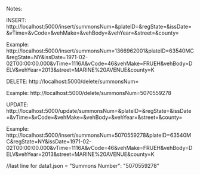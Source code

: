 Notes:

INSERT:
http://localhost:5000/insert/summonsNum=<summons num>&plateID=<plate id>&regState=<reg state>&issDate=<issue date>&vTime=<violaion time>&vCode=<violation code>&vehMake=<car make>&vehBody=<car body type>&vehYear=<car year>&street=<street>&county=<county>

Example:
http://localhost:5000/insert/summonsNum=1366962001&plateID=63540MC&regState=NY&issDate=1971-02-02T00:00:00.000&vTime=1116A&vCode=46&vehMake=FRUEH&vehBody=DELV&vehYear=2013&street=MARINE%20AVENUE&county=K

DELETE:
http://localhost:5000/delete/summonsNum=<summons num>

Example:
http://localhost:5000/delete/summonsNum=5070559278

UPDATE:
http://localhost:5000/update/summonsNum=<summons num>&plateID=<plate id>&regState=<reg state>&issDate=<issue date>&vTime=<violaion time>&vCode=<violation code>&vehMake=<car make>&vehBody=<car body type>&vehYear=<car year>&street=<street>&county=<county>

Example:
http://localhost:5000/insert/summonsNum=5070559278&plateID=63540MC&regState=NY&issDate=1971-02-02T00:00:00.000&vTime=1116A&vCode=46&vehMake=FRUEH&vehBody=DELV&vehYear=2013&street=MARINE%20AVENUE&county=K

//last line for data1.json = "Summons Number": "5070559278"
